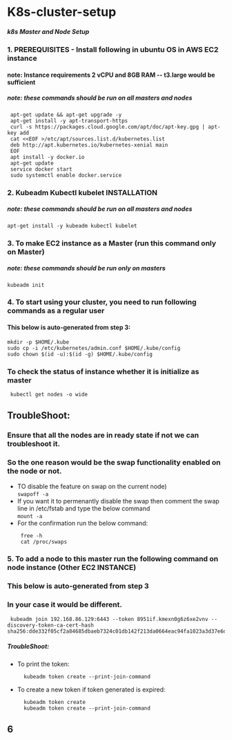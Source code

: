 # K8s-cluster-setup
##### k8s Master and Node Setup

### 1. PREREQUISITES - Install following in ubuntu OS in AWS EC2 instance

 #### note: Instance requirements 2 vCPU  and 8GB RAM  -- t3.large would be sufficient
 ##### note: these commands should be run on all masters and nodes
 ```
  apt-get update && apt-get upgrade -y  
  apt-get install -y apt-transport-https  
  curl -s https://packages.cloud.google.com/apt/doc/apt-key.gpg | apt-key add  
  cat <<EOF >/etc/apt/sources.list.d/kubernetes.list  
  deb http://apt.kubernetes.io/kubernetes-xenial main
  EOF  
  apt install -y docker.io  
  apt-get update
  service docker start
  sudo systemctl enable docker.service
 ```
### 2. Kubeadm Kubectl kubelet INSTALLATION
 ##### note: these commands should be run on all masters and nodes
  
  ` apt-get install -y kubeadm kubectl kubelet `
  
### 3. To make EC2 instance as a Master (run this command only on Master)
 ##### note: these commands should be run only on masters
  
 ` kubeadm init `

### 4. To start using your cluster, you need to run following commands as a regular user
 #### This below is auto-generated from step 3:
  ```
  mkdir -p $HOME/.kube
  sudo cp -i /etc/kubernetes/admin.conf $HOME/.kube/config
  sudo chown $(id -u):$(id -g) $HOME/.kube/config
  ```
### To check the status of instance whether it is initialize as master 

 ` kubectl get nodes -o wide`
  
## TroubleShoot:
  ### Ensure that all the nodes are in ready state if not we can troubleshoot it. 
  ### So the one reason would be the swap functionality enabled on the node or not.
  
  - TO disable the feature on swap on the current node)    
    ` swapoff -a `  
  - If you want it to permenantly disable the swap then
    comment the swap line in /etc/fstab and type the below command   
    ` mount -a `
  - For the confirmation run the below command:
    ```
     free -h 
     cat /proc/swaps
    ```
### 5. To add a node to this master run the following command on node instance (Other EC2 INSTANCE)
  ### This below is auto-generated from step 3
  ### In your case it would be different.
```
 kubeadm join 192.168.86.129:6443 --token 8951if.kmexn0g6z6xe2vnv --discovery-token-ca-cert-hash sha256:dde332f05cf2a84685dbaeb7324c01db142f213da0664eac94fa1023a3d37e6d 
``` 
  ##### TroubleShoot:
   - To print the token:
     
	 ```
	   kubeadm token create --print-join-command
	 ```
  - To create a new token if token generated is expired:
  
     ```
	   kubeadm token create
	   kubeadm token create --print-join-command
	 ```
  
      
## 6 
